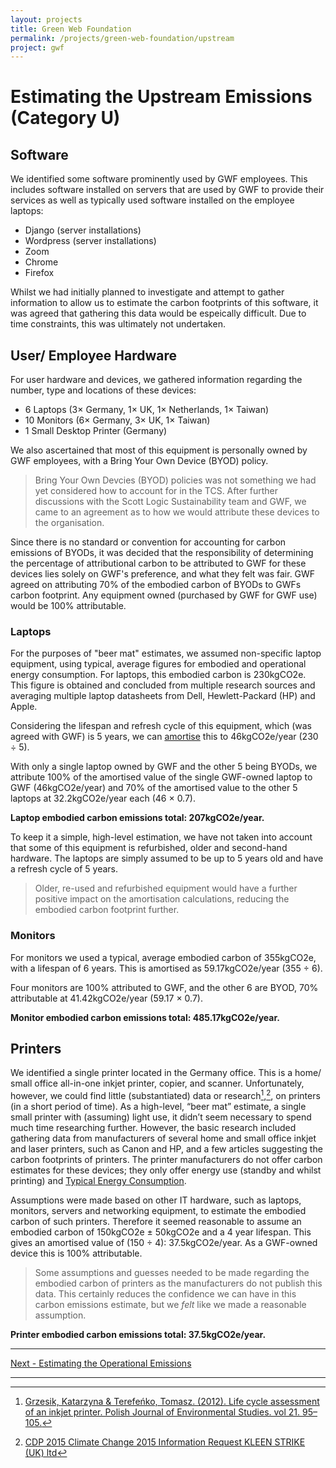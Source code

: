 ```yaml
---
layout: projects
title: Green Web Foundation
permalink: /projects/green-web-foundation/upstream
project: gwf
---
```


# Estimating the Upstream Emissions (Category U)

## Software

We identified some software prominently used by GWF employees. This includes software installed on servers that are used by GWF to provide their services as well as typically used software installed on the employee laptops:
- Django (server installations)
- Wordpress (server installations)
- Zoom
- Chrome
- Firefox 

Whilst we had initially planned to investigate and attempt to gather information to allow us to estimate the carbon footprints of this software, it was agreed that gathering this data would be espeically difficult. Due to time constraints, this was ultimately not undertaken.

## User/ Employee Hardware

For user hardware and devices, we gathered information regarding the number, type and locations of these devices:

- 6 Laptops (3× Germany, 1× UK, 1× Netherlands, 1× Taiwan)
- 10 Monitors (6× Germany, 3× UK, 1× Taiwan)
- 1 Small Desktop Printer (Germany)

We also ascertained that most of this equipment is personally owned by GWF employees, with a Bring Your Own Device (BYOD) policy. 

> Bring Your Own Devcies (BYOD) policies was not something we had yet considered how to account for in the TCS. After further discussions with the Scott Logic Sustainability team and GWF, we came to an agreement as to how we would attribute these devices to the organisation.

Since there is no standard or convention for accounting for carbon emissions of BYODs, it was decided that the responsibility of determining the percentage of attributional carbon to be attributed to GWF for these devices lies solely on GWF's preference, and what they felt was fair. GWF agreed on attributing 70% of the embodied carbon of BYODs to GWFs carbon footprint. Any equipment owned (purchased by GWF for GWF use) would be 100% attributable.

### Laptops

For the purposes of "beer mat" estimates, we assumed non-specific laptop equipment, using typical, average figures for embodied and operational energy consumption. For laptops, this embodied carbon is 230kgCO2e. This figure is obtained and concluded from multiple research sources and averaging multiple laptop datasheets from Dell, Hewlett-Packard (HP) and Apple.

Considering the lifespan and refresh cycle of this equipment, which (was agreed with GWF) is 5 years, we can [amortise](/glossary#amortisation) this to 46kgCO2e/year (230 ÷ 5).

With only a single laptop owned by GWF and the other 5 being BYODs, we attribute 100% of the amortised value of the single GWF-owned laptop to GWF (46kgCO2e/year) and 70% of the amortised value to the other 5 laptops at 32.2kgCO2e/year each (46 × 0.7).

**Laptop embodied carbon emissions total: 207kgCO2e/year.**

To keep it a simple, high-level estimation, we have not taken into account that some of this equipment is refurbished, older and second-hand hardware. The laptops are simply assumed to be up to 5 years old and have a refresh cycle of 5 years. 

> Older, re-used and refurbished equipment would have a further positive impact on the amortisation calculations, reducing the embodied carbon footprint further.

### Monitors

For monitors we used a typical, average embodied carbon of 355kgCO2e, with a lifespan of 6 years. This is amortised as 59.17kgCO2e/year (355 ÷ 6).

Four monitors are 100% attributed to GWF, and the other 6 are BYOD, 70% attributable at 41.42kgCO2e/year (59.17 × 0.7).

**Monitor embodied carbon emissions total: 485.17kgCO2e/year.**

## Printers

We identified a single printer located in the Germany office. This is a home/ small office all-in-one inkjet printer, copier, and scanner. Unfortunately, however, we could find little (substantiated) data or research[^1],[^2], on printers (in a short period of time). As a high-level, “beer mat” estimate, a single small printer with (assuming) light use, it didn’t seem necessary to spend much time researching further. However, the basic research included gathering data from manufacturers of several home and small office inkjet and laser printers, such as Canon and HP, and a few articles suggesting the carbon footprints of printers. The printer manufacturers do not offer carbon estimates for these devices; they only offer energy use (standby and whilst printing) and [Typical Energy Consumption](/glossary#typical-energy-consumption-tec).

Assumptions were made based on other IT hardware, such as laptops, monitors, servers and networking equipment, to estimate the embodied carbon of such printers. Therefore it seemed reasonable to assume an embodied carbon of 150kgCO2e ± 50kgCO2e and a 4 year lifespan. This gives an amortised value of (150 ÷ 4): 37.5kgCO2e/year. As a GWF-owned device this is 100% attributable.

> Some assumptions and guesses needed to be made regarding the embodied carbon of printers as the manufacturers do not publish this data. This certainly reduces the confidence we can have in this carbon emissions estimate, but we *felt* like we made a reasonable assumption.

**Printer embodied carbon emissions total: 37.5kgCO2e/year.**

---

[Next - Estimating the Operational Emissions](operational)

---

[^1]:[Grzesik, Katarzyna & Terefeńko, Tomasz. (2012). Life cycle assessment of an inkjet printer. Polish Journal of Environmental Studies. vol 21. 95–105.](https://www.researchgate.net/publication/276385268_Life_cycle_assessment_of_an_inkjet_printer)
[^2]:[CDP 2015 Climate Change 2015 Information Request KLEEN STRIKE (UK) ltd](https://www.kleenstrike.co.uk/carbon/carbon2015.pdf)